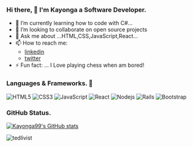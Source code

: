 ### Hi there, 👋 I'm Kayonga a Software Developer.

- 🌱 I’m currently learning how to code with C#...
- 👯 I’m looking to collaborate on open source projects
- 💬 Ask me about ...HTML,CSS,JavaScript,React...
- 📫 How to reach me: 
  - [linkedin](https://www.linkedin.com/in/kayongac/)
  - [twitter](https://twitter.com/KayongaChiteta3?t=gfILCjmltzGRZOx6FZ8-nQ&s=08)
- ⚡ Fun fact: ... I Love playing chess when am bored!

### Languages & Frameworks. 🚧 

![HTML5](https://icongr.am/devicon/html5-original.svg?size=50&color=currentColor)
![CSS3](https://icongr.am/devicon/css3-original.svg?size=50&color=currentColor)
![JavaScript](https://icongr.am/devicon/javascript-original.svg?size=50&color=currentColor)
![React](https://icongr.am/devicon/react-original.svg?size=50&color=currentColor)
![Nodejs](https://icongr.am/devicon/nodejs-original.svg?size=50&color=currentColor)
![Rails](https://icongr.am/devicon/rails-original-wordmark.svg?size=54&color=currentColor)
![Bootstrap](https://icongr.am/devicon/vuejs-original-wordmark.svg?size=50&color=currentColor)


### GitHub Status.  

[![Kayonga99's GitHub stats](https://github-readme-stats.vercel.app/api?username=Kayonga99&show_icons=true&theme=dracula)](https://github.com/Kayonga99/github-readme-stats)
<p><img src="https://github-readme-streak-stats.herokuapp.com/?user=Kayonga99&theme=radical" alt="tedlivist" /></p>
